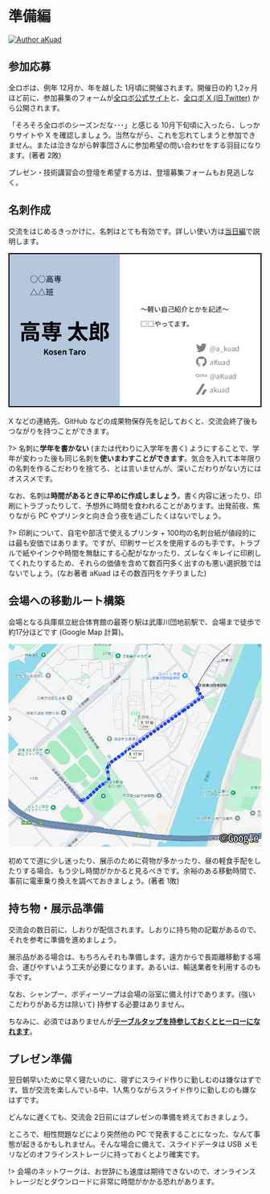 # 準備編

[![Author aKuad](https://img.shields.io/badge/Author-aKuad-blue?logo=github)](https://github.com/aKuad)

## 参加応募

全ロボは、例年 12月か、年を越した 1月頃に開催されます。開催日の約 1,2ヶ月ほど前に、参加募集のフォームが[全ロボ公式サイト](https://www.zenrobo.jp/)と、[全ロボ X (旧 Twitter)](https://x.com/zenrobo_info) から公開されます。

「そろそろ全ロボのシーズンだな･･･」と感じる 10月下旬頃に入ったら、しっかりサイトや X を確認しましょう。当然ながら、これを忘れてしまうと参加できません。または泣きながら幹事団さんに参加希望の問い合わせをする羽目になります。(著者 2敗)

プレゼン・技術講習会の登壇を希望する方は、登壇募集フォームもお見逃しなく。

## 名刺作成

交流をはじめるきっかけに、名刺はとても有効です。詳しい使い方は[当日編](./meeting.md)で説明します。

![名刺サンプル](./prepare_media/name-paper-sample.webp ":size=500")

X などの連絡先、GitHub などの成果物保存先を記しておくと、交流会終了後もつながりを持つことができます。

?> 名刺に**学年を書かない** (または代わりに入学年を書く) ようにすることで、学年が変わった後も同じ名刺を**使いまわすことができます**。気合を入れて本年限りの名刺を作るこだわりを捨てろ、とは言いませんが、深いこだわりがない方にはオススメです。

なお、名刺は**時間があるときに早めに作成しましょう**。書く内容に迷ったり、印刷にトラブったりして、予想外に時間を食われることがあります。出発前夜、焦りながら PC やプリンタと向き合う夜を過ごしたくはないでしょう。

?> 印刷について、自宅や部活で使えるプリンタ + 100均の名刺台紙が値段的には最も安価ではあります。ですが、印刷サービスを使用するのも手です。トラブルで紙やインクや時間を無駄にする心配がなかったり、ズレなくキレイに印刷してくれたりするため、それらの価値を含めて数百円多く出すのも悪い選択肢ではないでしょう。(なお著者 aKuad はその数百円をケチりました)

## 会場への移動ルート構築

会場となる兵庫県立総合体育館の最寄り駅は武庫川団地前駅で、会場まで徒歩で約17分ほどです (Google Map 計算)。

![アクセスマップ](./prepare_media/access-map.webp ":size=700")

初めてで道に少し迷ったり、展示のために荷物が多かったり、昼の軽食手配をしたりする場合、もう少し時間がかかると見るべきです。余裕のある移動時間で、事前に電車乗り換えを調べておきましょう。(著者 1敗)

## 持ち物・展示品準備

交流会の数日前に、しおりが配信されます。しおりに持ち物の記載があるので、それを参考に準備を進めましょう。

展示品がある場合は、もちろんそれも準備します。遠方からで長距離移動する場合、運びやすいよう工夫が必要になります。あるいは、輸送業者を利用するのも手です。

なお、シャンプー、ボディーソープは会場の浴室に備え付けであります。(強いこだわりがある方は除いて) 持参する必要はありません。

ちなみに、必須ではありませんが[**テーブルタップを持参しておくとヒーローになれます**](./tips.md?id=%e3%83%86%e3%83%bc%e3%83%96%e3%83%ab%e3%82%bf%e3%83%83%e3%83%97%e3%82%92%e6%8c%81%e3%81%a3%e3%81%a6%e3%81%8a%e3%81%8f%e3%81%a8%e3%83%92%e3%83%bc%e3%83%ad%e3%83%bc%e3%81%ab%e3%81%aa%e3%82%8c%e3%82%8b)。

## プレゼン準備

翌日朝早いために早く寝たいのに、寝ずにスライド作りに勤しむのは嫌なはずです。皆が交流を楽しんでいる中、1人焦りながらスライド作りに勤しむのも嫌なはずです。

どんなに遅くても、交流会 2日前にはプレゼンの準備を終えておきましょう。

ところで、相性問題などにより突然他の PC で発表することになった、なんて事態が起きるかもしれません。そんな場合に備えて、スライドデータは USB メモリなどのオフラインストレージに持っておくとより確実です。

!> 会場のネットワークは、お世辞にも速度は期待できないので、オンラインストレージだとダウンロードに非常に時間がかかる恐れがあります。
